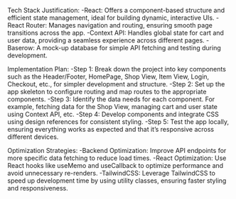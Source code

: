Tech Stack Justification:
-React: Offers a component-based structure and efficient state management, ideal for building dynamic, interactive UIs.
-React Router: Manages navigation and routing, ensuring smooth page transitions across the app.
-Context API: Handles global state for cart and user data, providing a seamless experience across different pages.
-Baserow: A mock-up database for simple API fetching and testing during development.

Implementation Plan:
-Step 1: Break down the project into key components such as the Header/Footer, HomePage, Shop View, Item View, Login, Checkout, etc., for simpler development and structure.
-Step 2: Set up the app skeleton to configure routing and map routes to the appropriate components.
-Step 3: Identify the data needs for each component. For example, fetching data for the Shop View, managing cart and user state using Context API, etc.
-Step 4: Develop components and integrate CSS using design references for consistent styling.
-Step 5: Test the app locally, ensuring everything works as expected and that it’s responsive across different devices.

Optimization Strategies:
-Backend Optimization: Improve API endpoints for more specific data fetching to reduce load times.
-React Optimization: Use React hooks like useMemo and useCallback to optimize performance and avoid unnecessary re-renders.
-TailwindCSS: Leverage TailwindCSS to speed up development time by using utility classes, ensuring faster styling and responsiveness.
